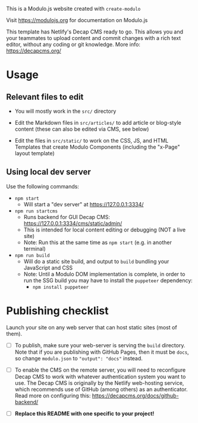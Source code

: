 This is a Modulo.js website created with `create-modulo`

Visit <https://modulojs.org> for documentation on Modulo.js

This template has Netlify's Decap CMS ready to go. This allows you and your
teammates to upload content and commit changes with a rich text editor, without
any coding or git knowledge. More info: <https://decapcms.org/>


# Usage

## Relevant files to edit

- You will mostly work in the `src/` directory

- Edit the Markdown files in `src/articles/` to add article or blog-style
  content (these can also be edited via CMS, see below)

- Edit the files in `src/static/` to work on the CSS, JS, and HTML Templates
  that create Modulo Components (including the "x-Page" layout template)


## Using local dev server

Use the following commands:

- `npm start`
    - Will start a "dev server" at <https://127.0.0.1:3334/>
- `npm run startcms`
    - Runs backend for GUI Decap CMS: <https://127.0.0.1:3334/cms/static/admin/>
    - This is intended for local content editing or debugging (NOT a live site)
    - Note: Run this at the same time as `npm start` (e.g. in another terminal)
- `npm run build`
    - Will do a static site build, and output to `build` bundling your
      JavaScript and CSS
    - Note: Until a Modulo DOM implementation is complete, in order to run the
      SSG build you may have to install the `puppeteer` dependency:
        - `npm install puppeteer`


# Publishing checklist

Launch your site on any web server that can host static sites (most of them).

* [ ] To publish, make sure your web-server is serving the `build` directory.
  Note that if you are publishing with GitHub Pages, then it must be `docs`, so
  change `modulo.json` to `"output": "docs"` instead.

* [ ] To enable the CMS on the remote server, you will need to reconfigure
  Decap CMS to work with whatever authentication system you want to use. The
  Decap CMS is originally by the Netlify web-hosting service, which recommends
  use of GitHub (among others) as an authenticator. Read more on configuring
  this: <https://decapcms.org/docs/github-backend/>

* [ ] **Replace this README with one specific to your project!**

